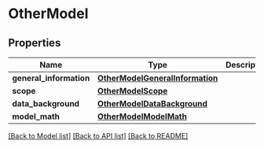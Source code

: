 # OtherModel

## Properties
Name | Type | Description | Notes
------------ | ------------- | ------------- | -------------
**general_information** | [**OtherModelGeneralInformation**](OtherModelGeneralInformation.md) |  | [optional] 
**scope** | [**OtherModelScope**](OtherModelScope.md) |  | [optional] 
**data_background** | [**OtherModelDataBackground**](OtherModelDataBackground.md) |  | [optional] 
**model_math** | [**OtherModelModelMath**](OtherModelModelMath.md) |  | [optional] 

[[Back to Model list]](../README.md#documentation-for-models) [[Back to API list]](../README.md#documentation-for-api-endpoints) [[Back to README]](../README.md)

